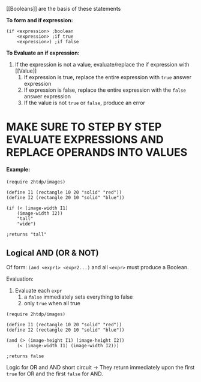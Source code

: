 
[[Booleans]] are the basis of these statements

**To form and if expression:**

```rkt
(if <expression> ;boolean
	<expression> ;if true
	<expression>) ;if false
```

**To Evaluate an if expression:**
1) If the expression is not a value, evaluate/replace the if expression with [[Value]]
	1) If expression is true, replace the entire expression with `true` answer expression
	2) If expression is false, replace the entire expression with the `false` answer expression
	3) If the value is not `true` or `false`, produce an error
# MAKE SURE TO STEP BY STEP EVALUATE EXPRESSIONS AND REPLACE OPERANDS INTO VALUES
#### Example:

```rkt
(require 2htdp/images)

(define I1 (rectangle 10 20 "solid" "red"))
(define I2 (rectangle 20 10 "solid" "blue"))

(if (< (image-width I1)
	(image-width I2))
	"tall"
	"wide")
	
;returns "tall"
```

## Logical AND (OR & NOT)

Of form: `(and <expr1> <expr2...)` and all  `<expr>` must produce a Boolean.

Evaluation:
1) Evaluate each `expr`
	1) a `false` immediately sets everything to false
	2) only `true` when all true

```rkt
(require 2htdp/images)

(define I1 (rectangle 10 20 "solid" "red"))
(define I2 (rectangle 20 10 "solid" "blue"))

(and (> (image-height I1) (image-height I2))
	(< (image-width I1) (image-width I2)))

;returns false
```

Logic for OR and AND short circuit -> They return immediately upon the first `true` for OR and the first `false` for AND.
